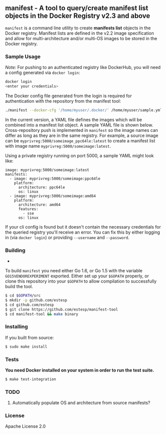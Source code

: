 ## manifest - A tool to query/create manifest list objects in the Docker Registry v2.3 and above

`manifest` is a command line utility to create **manifests list** objects in the Docker registry.
Manifest lists are defined in the v2.2 image specification and allow for multi-architecture and/or
multi-OS images to be stored in the Docker registry.

### Sample Usage

*Note:* For pushing to an authenticated registry like DockerHub, you will need a config generated via
`docker login`:
```sh
docker login
<enter your credentials>
```

The Docker config file generated from the login is required for authentication with the repository
from the manifest tool:

```sh
./manifest --docker-cfg '/home/myuser/.docker/' /home/myuser/sample.yml
```

In the current version, a YAML file defines the images which will be combined into a manifest list
object. A sample YAML file is shown below.  Cross-repository push is implemented in `manifest`
so the image names can differ as long as they are in the same registry. For example, a source
image can be `myprivreg:5000/someimage_ppc64le:latest` to create a manifest list with image name
`myprivreg:5000/someimage:latest`.

Using a private registry running on port 5000, a sample YAML might look like:
```
image: myprivreg:5000/someimage:latest
manifests:
  - image: myprivreg:5000/someimage:ppc64le
    platform:
      architecture: ppc64le
      os: linux
  - image: myprivreg:5000/someimage:amd64
    platform:
      architecture: amd64
      features:
        - sse
      os: linux
```

If your cli config is found but it doesn't contain the necessary credentials for the queried registry
you'll receive an error. You can fix this by either logging in (via `docker login`) or providing `--username`
and `--password`.

### Building
-
To build `manifest` you need either Go 1.6, or Go 1.5 with the variable `GO15VENDOREXPERIMENT` exported.
Either set up your `$GOPATH` properly, or clone this repository into your `$GOPATH` to allow compilation to
successfully build the tool.

```sh
$ cd $GOPATH/src
$ mkdir -p github.com/estesp
$ cd github.com/estesp
$ git clone https://github.com/estesp/manifest-tool
$ cd manifest-tool && make binary
```

### Installing

If you built from source:
```sh
$ sudo make install
```

### Tests

**You need Docker installed on your system in order to run the test suite.**

```sh
$ make test-integration
```

### TODO

 1. Automatically populate OS and architecture from source manifests?

### License

Apache License 2.0
